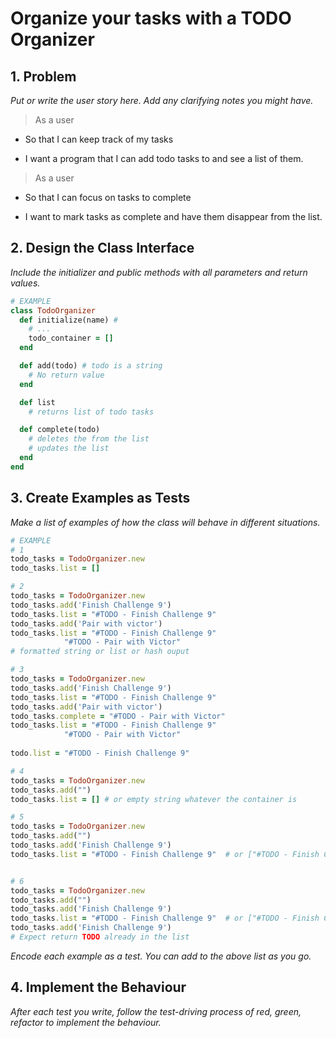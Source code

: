 # Organize your tasks with a TODO Organizer

## 1. Problem

_Put or write the user story here. Add any clarifying notes you might have._

> As a user

* So that I can keep track of my tasks

* I want a program that I can add todo tasks to and see a list of them.

> As a user

* So that I can focus on tasks to complete

* I want to mark tasks as complete and have them disappear from the list.

## 2. Design the Class Interface

_Include the initializer and public methods with all parameters and return values._

```ruby
# EXAMPLE
class TodoOrganizer
  def initialize(name) # 
    # ...
    todo_container = []
  end

  def add(todo) # todo is a string
    # No return value
  end

  def list
    # returns list of todo tasks

  def complete(todo)
    # deletes the from the list
    # updates the list
  end
end
```
## 3. Create Examples as Tests
_Make a list of examples of how the class will behave in different situations._

```ruby
# EXAMPLE
# 1
todo_tasks = TodoOrganizer.new
todo_tasks.list = []

# 2
todo_tasks = TodoOrganizer.new
todo_tasks.add('Finish Challenge 9')
todo_tasks.list = "#TODO - Finish Challenge 9"
todo_tasks.add('Pair with victor')
todo_tasks.list = "#TODO - Finish Challenge 9"
            "#TODO - Pair with Victor"
# formatted string or list or hash ouput

# 3
todo_tasks = TodoOrganizer.new
todo_tasks.add('Finish Challenge 9')
todo_tasks.list = "#TODO - Finish Challenge 9"
todo_tasks.add('Pair with victor')
todo_tasks.complete = "#TODO - Pair with Victor"
todo_tasks.list = "#TODO - Finish Challenge 9"
            "#TODO - Pair with Victor"
            
todo.list = "#TODO - Finish Challenge 9"

# 4
todo_tasks = TodoOrganizer.new
todo_tasks.add("")
todo_tasks.list = [] # or empty string whatever the container is

# 5
todo_tasks = TodoOrganizer.new
todo_tasks.add("")
todo_tasks.add('Finish Challenge 9')
todo_tasks.list = "#TODO - Finish Challenge 9"  # or ["#TODO - Finish Challenge 9"]


# 6
todo_tasks = TodoOrganizer.new
todo_tasks.add("")
todo_tasks.add('Finish Challenge 9')
todo_tasks.list = "#TODO - Finish Challenge 9"  # or ["#TODO - Finish Challenge 9"]
todo_tasks.add('Finish Challenge 9') 
# Expect return TODO already in the list

```

_Encode each example as a test. You can add to the above list as you go._

## 4. Implement the Behaviour

_After each test you write, follow the test-driving process of red, green, refactor to implement the behaviour._


